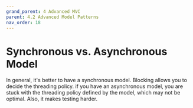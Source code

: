 ```yaml
---
grand_parent: 4 Advanced MVC
parent: 4.2 Advanced Model Patterns
nav_order: 18
---
```

# Synchronous vs. Asynchronous Model

In general, it's better to have a synchronous model. Blocking allows you to decide the threading policy.
if you have an asynchronous model, you are stuck with the threading policy defined by the model,
which may not be optimal. Also, it makes testing harder.

